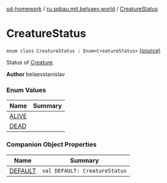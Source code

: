 [sd-homework](../../index.md) / [ru.spbau.mit.belyaev.world](../index.md) / [CreatureStatus](.)

# CreatureStatus

`enum class CreatureStatus : Enum<CreatureStatus>` [(source)](https://github.com/StasBel/sd-homework/blob/Roguelike/src/main/kotlin/ru/spbau/mit/belyaev/world/Creature.kt#L33)

Status of [Creature](../-creature/index.md).

**Author**
belaevstanislav

### Enum Values

| Name | Summary |
|---|---|
| [ALIVE](-a-l-i-v-e.md) |  |
| [DEAD](-d-e-a-d.md) |  |

### Companion Object Properties

| Name | Summary |
|---|---|
| [DEFAULT](-d-e-f-a-u-l-t.md) | `val DEFAULT: CreatureStatus` |
